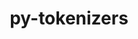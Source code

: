 ---
title: "py-tokenizers"
layout: cache
categories: [package, develop]
meta: {"compilers": ["apple-clang@16.0.0", "gcc@13.2.0"], "num_specs": 38, "num_specs_by_stack": {"ml-darwin-aarch64-mps": 13, "ml-linux-aarch64-cpu": 12, "ml-linux-aarch64-cuda": 12, "ml-linux-x86_64-cpu": 13, "ml-linux-x86_64-cuda": 12, "ml-linux-x86_64-rocm": 13, "root": 38}, "oss": ["sequoia", "ubuntu24.04"], "platforms": ["darwin", "linux"], "stacks": ["ml-darwin-aarch64-mps", "ml-linux-aarch64-cpu", "ml-linux-aarch64-cuda", "ml-linux-x86_64-cpu", "ml-linux-x86_64-cuda", "ml-linux-x86_64-rocm", "root"], "targets": ["aarch64", "x86_64_v3"], "versions": ["0.21.0"]}
spec_details: [{"compiler": "apple-clang@16.0.0", "hash": "3x73digk2sqzwvwjrqffbwgjrnjntvet", "os": "sequoia", "platform": "darwin", "size": "-", "stacks": ["ml-darwin-aarch64-mps", "root"], "target": "aarch64", "variants": ["build_system=python_pip"], "versions": ["0.21.0"]}, {"compiler": "gcc@13.2.0", "hash": "5wmqav7tfzyg6aygesa4rbjnwumieglw", "os": "ubuntu24.04", "platform": "linux", "size": "-", "stacks": ["ml-linux-x86_64-cpu", "ml-linux-x86_64-cuda", "ml-linux-x86_64-rocm", "root"], "target": "x86_64_v3", "variants": ["build_system=python_pip"], "versions": ["0.21.0"]}, {"compiler": "gcc@13.2.0", "hash": "6fglnr2oum3kao3tlpzy6hznmzu73her", "os": "ubuntu24.04", "platform": "linux", "size": "-", "stacks": ["ml-linux-x86_64-cpu", "ml-linux-x86_64-cuda", "ml-linux-x86_64-rocm", "root"], "target": "x86_64_v3", "variants": ["build_system=python_pip"], "versions": ["0.21.0"]}, {"compiler": "apple-clang@16.0.0", "hash": "6ncb7y3ewjp5jlrikvy4lrthgo4d2ay2", "os": "sequoia", "platform": "darwin", "size": "-", "stacks": ["ml-darwin-aarch64-mps", "root"], "target": "aarch64", "variants": ["build_system=python_pip"], "versions": ["0.21.0"]}, {"compiler": "gcc@13.2.0", "hash": "7yx4s5uiulu5wjqff53qql6xgbplynuh", "os": "ubuntu24.04", "platform": "linux", "size": "-", "stacks": ["ml-linux-aarch64-cpu", "ml-linux-aarch64-cuda", "root"], "target": "aarch64", "variants": ["build_system=python_pip"], "versions": ["0.21.0"]}, {"compiler": "gcc@13.2.0", "hash": "a5c2bwvu2su26kkqyfwegb4k7n4sdgf4", "os": "ubuntu24.04", "platform": "linux", "size": "-", "stacks": ["ml-linux-x86_64-cpu", "ml-linux-x86_64-cuda", "ml-linux-x86_64-rocm", "root"], "target": "x86_64_v3", "variants": ["build_system=python_pip"], "versions": ["0.21.0"]}, {"compiler": "gcc@13.2.0", "hash": "btiv37jb3wmj5pucghxmxso7l7c67vad", "os": "ubuntu24.04", "platform": "linux", "size": "-", "stacks": ["ml-linux-x86_64-cpu", "ml-linux-x86_64-cuda", "ml-linux-x86_64-rocm", "root"], "target": "x86_64_v3", "variants": ["build_system=python_pip"], "versions": ["0.21.0"]}, {"compiler": "gcc@13.2.0", "hash": "c5imxazniracozicerhoj3d5id5miyue", "os": "ubuntu24.04", "platform": "linux", "size": "-", "stacks": ["ml-linux-x86_64-cpu", "ml-linux-x86_64-cuda", "ml-linux-x86_64-rocm", "root"], "target": "x86_64_v3", "variants": ["build_system=python_pip"], "versions": ["0.21.0"]}, {"compiler": "apple-clang@16.0.0", "hash": "cekloxdkkdpwzwwbnlwtjjzerf7q4mmd", "os": "sequoia", "platform": "darwin", "size": "-", "stacks": ["ml-darwin-aarch64-mps", "root"], "target": "aarch64", "variants": ["build_system=python_pip"], "versions": ["0.21.0"]}, {"compiler": "apple-clang@16.0.0", "hash": "dpd3fefucctu2zu7rpaqvflale7yjfgc", "os": "sequoia", "platform": "darwin", "size": "-", "stacks": ["ml-darwin-aarch64-mps", "root"], "target": "aarch64", "variants": ["build_system=python_pip"], "versions": ["0.21.0"]}, {"compiler": "gcc@13.2.0", "hash": "eobhs7yqhneej7z3lm22ohcr5kmg4fy5", "os": "ubuntu24.04", "platform": "linux", "size": "-", "stacks": ["ml-linux-aarch64-cpu", "ml-linux-aarch64-cuda", "root"], "target": "aarch64", "variants": ["build_system=python_pip"], "versions": ["0.21.0"]}, {"compiler": "gcc@13.2.0", "hash": "f5dtp5kc7hgb4v2vylsrhi4hehradrme", "os": "ubuntu24.04", "platform": "linux", "size": "-", "stacks": ["ml-linux-aarch64-cpu", "ml-linux-aarch64-cuda", "root"], "target": "aarch64", "variants": ["build_system=python_pip"], "versions": ["0.21.0"]}, {"compiler": "gcc@13.2.0", "hash": "frsmkybixc5teayo4wydcn432vz7fwcp", "os": "ubuntu24.04", "platform": "linux", "size": "-", "stacks": ["ml-linux-x86_64-cpu", "ml-linux-x86_64-cuda", "ml-linux-x86_64-rocm", "root"], "target": "x86_64_v3", "variants": ["build_system=python_pip"], "versions": ["0.21.0"]}, {"compiler": "apple-clang@16.0.0", "hash": "ghzusesiiyggbjxpcbq5i3yks7xdfzew", "os": "sequoia", "platform": "darwin", "size": "-", "stacks": ["ml-darwin-aarch64-mps", "root"], "target": "aarch64", "variants": ["build_system=python_pip"], "versions": ["0.21.0"]}, {"compiler": "gcc@13.2.0", "hash": "i72s552j4rgnlebb5qmnrpbq4oxb4bv5", "os": "ubuntu24.04", "platform": "linux", "size": "-", "stacks": ["ml-linux-x86_64-cpu", "ml-linux-x86_64-cuda", "ml-linux-x86_64-rocm", "root"], "target": "x86_64_v3", "variants": ["build_system=python_pip"], "versions": ["0.21.0"]}, {"compiler": "apple-clang@16.0.0", "hash": "im5m4ii5he2jp2m7cwmom4xaje72xdjv", "os": "sequoia", "platform": "darwin", "size": "-", "stacks": ["ml-darwin-aarch64-mps", "root"], "target": "aarch64", "variants": ["build_system=python_pip"], "versions": ["0.21.0"]}, {"compiler": "gcc@13.2.0", "hash": "iyawsmcvk3m3hm452j4sgwnot3epnkng", "os": "ubuntu24.04", "platform": "linux", "size": "-", "stacks": ["ml-linux-aarch64-cpu", "ml-linux-aarch64-cuda", "root"], "target": "aarch64", "variants": ["build_system=python_pip"], "versions": ["0.21.0"]}, {"compiler": "apple-clang@16.0.0", "hash": "jzbikk5g2sqbzvzi76lrevnjcpq6tn6c", "os": "sequoia", "platform": "darwin", "size": "-", "stacks": ["ml-darwin-aarch64-mps", "root"], "target": "aarch64", "variants": ["build_system=python_pip"], "versions": ["0.21.0"]}, {"compiler": "apple-clang@16.0.0", "hash": "kc5cvbet5egtmqzlnijtwaz4ci3j74dy", "os": "sequoia", "platform": "darwin", "size": "-", "stacks": ["ml-darwin-aarch64-mps", "root"], "target": "aarch64", "variants": ["build_system=python_pip"], "versions": ["0.21.0"]}, {"compiler": "gcc@13.2.0", "hash": "kk3zok3orwrtcusfugqf6gvebqtuumuu", "os": "ubuntu24.04", "platform": "linux", "size": "-", "stacks": ["ml-linux-aarch64-cpu", "ml-linux-aarch64-cuda", "root"], "target": "aarch64", "variants": ["build_system=python_pip"], "versions": ["0.21.0"]}, {"compiler": "gcc@13.2.0", "hash": "ky5tir6miib2ewc6rmph5xtges2qaqqh", "os": "ubuntu24.04", "platform": "linux", "size": "-", "stacks": ["ml-linux-aarch64-cpu", "ml-linux-aarch64-cuda", "root"], "target": "aarch64", "variants": ["build_system=python_pip"], "versions": ["0.21.0"]}, {"compiler": "gcc@13.2.0", "hash": "lgxogk3h53uu5zpadn6vks3vnt4ts73d", "os": "ubuntu24.04", "platform": "linux", "size": "-", "stacks": ["ml-linux-aarch64-cpu", "ml-linux-aarch64-cuda", "root"], "target": "aarch64", "variants": ["build_system=python_pip"], "versions": ["0.21.0"]}, {"compiler": "gcc@13.2.0", "hash": "mqtxrox37glbhertq2zkwrlvoy7xxwyi", "os": "ubuntu24.04", "platform": "linux", "size": "-", "stacks": ["ml-linux-aarch64-cpu", "ml-linux-aarch64-cuda", "root"], "target": "aarch64", "variants": ["build_system=python_pip"], "versions": ["0.21.0"]}, {"compiler": "apple-clang@16.0.0", "hash": "ow53mrno77ga5fhroevus4uv4ahgp4j7", "os": "sequoia", "platform": "darwin", "size": "-", "stacks": ["ml-darwin-aarch64-mps", "root"], "target": "aarch64", "variants": ["build_system=python_pip"], "versions": ["0.21.0"]}, {"compiler": "gcc@13.2.0", "hash": "p37wrxmey7i3fisaaafyficzcgsgkvvt", "os": "ubuntu24.04", "platform": "linux", "size": "-", "stacks": ["ml-linux-aarch64-cpu", "ml-linux-aarch64-cuda", "root"], "target": "aarch64", "variants": ["build_system=python_pip"], "versions": ["0.21.0"]}, {"compiler": "apple-clang@16.0.0", "hash": "pdvwmy3yvpgafw2gzkon7egwpmaknm5d", "os": "sequoia", "platform": "darwin", "size": "-", "stacks": ["ml-darwin-aarch64-mps", "root"], "target": "aarch64", "variants": ["build_system=python_pip"], "versions": ["0.21.0"]}, {"compiler": "gcc@13.2.0", "hash": "pgje7giyijs4zwnew76e23uuptnahsw2", "os": "ubuntu24.04", "platform": "linux", "size": "-", "stacks": ["ml-linux-aarch64-cpu", "ml-linux-aarch64-cuda", "root"], "target": "aarch64", "variants": ["build_system=python_pip"], "versions": ["0.21.0"]}, {"compiler": "gcc@13.2.0", "hash": "ux7u4hqrrljnminvsjokeh4puecqqhst", "os": "ubuntu24.04", "platform": "linux", "size": "-", "stacks": ["ml-linux-x86_64-cpu", "ml-linux-x86_64-cuda", "ml-linux-x86_64-rocm", "root"], "target": "x86_64_v3", "variants": ["build_system=python_pip"], "versions": ["0.21.0"]}, {"compiler": "gcc@13.2.0", "hash": "vphtx7vbbyx34a3mricffewl3rvwrajc", "os": "ubuntu24.04", "platform": "linux", "size": "-", "stacks": ["ml-linux-aarch64-cpu", "ml-linux-aarch64-cuda", "root"], "target": "aarch64", "variants": ["build_system=python_pip"], "versions": ["0.21.0"]}, {"compiler": "apple-clang@16.0.0", "hash": "vvsrcyd4u3pvrkaaquolmlzh7onkmhvy", "os": "sequoia", "platform": "darwin", "size": "-", "stacks": ["ml-darwin-aarch64-mps", "root"], "target": "aarch64", "variants": ["build_system=python_pip"], "versions": ["0.21.0"]}, {"compiler": "gcc@13.2.0", "hash": "wwzpecssmmqtxeapzotze7mgz3g4zekd", "os": "ubuntu24.04", "platform": "linux", "size": "-", "stacks": ["ml-linux-x86_64-cpu", "ml-linux-x86_64-rocm", "root"], "target": "x86_64_v3", "variants": ["build_system=python_pip"], "versions": ["0.21.0"]}, {"compiler": "apple-clang@16.0.0", "hash": "xxdc36ozq2evsbldmycq6h22uoh7wnvv", "os": "sequoia", "platform": "darwin", "size": "-", "stacks": ["ml-darwin-aarch64-mps", "root"], "target": "aarch64", "variants": ["build_system=python_pip"], "versions": ["0.21.0"]}, {"compiler": "gcc@13.2.0", "hash": "yqq5gmajii3pjv5khhg7ip2fimfvatf4", "os": "ubuntu24.04", "platform": "linux", "size": "-", "stacks": ["ml-linux-aarch64-cpu", "ml-linux-aarch64-cuda", "root"], "target": "aarch64", "variants": ["build_system=python_pip"], "versions": ["0.21.0"]}, {"compiler": "gcc@13.2.0", "hash": "yuejvazpyrhoiejhpg42rnyocmuovzc4", "os": "ubuntu24.04", "platform": "linux", "size": "-", "stacks": ["ml-linux-x86_64-cpu", "ml-linux-x86_64-cuda", "ml-linux-x86_64-rocm", "root"], "target": "x86_64_v3", "variants": ["build_system=python_pip"], "versions": ["0.21.0"]}, {"compiler": "gcc@13.2.0", "hash": "zdjfkgr3jtwwgfxtkrp3ibqunimhtcni", "os": "ubuntu24.04", "platform": "linux", "size": "-", "stacks": ["ml-linux-x86_64-cpu", "ml-linux-x86_64-cuda", "ml-linux-x86_64-rocm", "root"], "target": "x86_64_v3", "variants": ["build_system=python_pip"], "versions": ["0.21.0"]}, {"compiler": "gcc@13.2.0", "hash": "zecge7ygmyg2btqzqfxrpdr2uw4cynhd", "os": "ubuntu24.04", "platform": "linux", "size": "-", "stacks": ["ml-linux-x86_64-cpu", "ml-linux-x86_64-cuda", "ml-linux-x86_64-rocm", "root"], "target": "x86_64_v3", "variants": ["build_system=python_pip"], "versions": ["0.21.0"]}, {"compiler": "gcc@13.2.0", "hash": "zibjfvossa62i7idclsm2cwzdyrtbvr3", "os": "ubuntu24.04", "platform": "linux", "size": "-", "stacks": ["ml-linux-x86_64-cpu", "ml-linux-x86_64-cuda", "ml-linux-x86_64-rocm", "root"], "target": "x86_64_v3", "variants": ["build_system=python_pip"], "versions": ["0.21.0"]}, {"compiler": "apple-clang@16.0.0", "hash": "zxek4y2hhyllkofeknvm4zcsajupxx7l", "os": "sequoia", "platform": "darwin", "size": "-", "stacks": ["ml-darwin-aarch64-mps", "root"], "target": "aarch64", "variants": ["build_system=python_pip"], "versions": ["0.21.0"]}]
---
